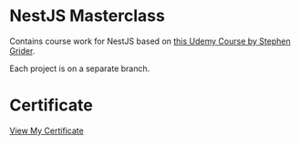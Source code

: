 # NestJS Masterclass

Contains course work for NestJS based on [this Udemy Course by Stephen Grider](https://www.udemy.com/course/nestjs-the-complete-developers-guide/).

Each project is on a separate branch.

# Certificate

[View My Certificate](https://www.udemy.com/certificate/UC-dcbfe941-dcbd-44c5-ba01-88b13b36b23d/)
